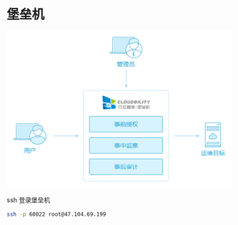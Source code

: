 # 堡垒机

![img](./assets/2023-05-04-20-19-46.png)

ssh 登录堡垒机

```zsh
ssh -p 60022 root@47.104.69.199
```
